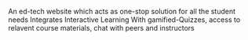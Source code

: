 An ed-tech website which acts as one-stop solution for all the
student needs
Integrates Interactive Learning With gamified-Quizzes, access
to relavent course materials, chat with peers and instructors
